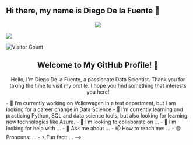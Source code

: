 ## Hi there, my name is Diego De la Fuente 👋

<div id="header" align="center">
  <img decoding="async" src="https://github.com/Delafupra/Banner_Diego/blob/main/Banner.png"/>
</div>

[![](https://img.shields.io/badge/LinkedIn-0077B5?style=for-the-badge&logo=linkedin&logoColor=white)](https://www.linkedin.com/in/diego-de-la-fuente-prats/)

![Visitor Count](https://komarev.com/ghpvc/?username=Delafupra&color=brightgreen)

<div align="center">
  <h2>Welcome to My GitHub Profile! 👋</h2>
  <p>Hello, I'm Diego De la Fuente, a passionate Data Scientist. Thank you for taking the time to visit my profile. I hope you find something that interests you here!</p>
</div>
- 🔭 I’m currently working on Volkswagen in a test department, but I am looking for a career change in Data Science
- 🌱 I’m currently learning and practicing Python, SQL and data science tools, but also looking for learning new technologies like Azure.
- 👯 I’m looking to collaborate on ...
- 🤔 I’m looking for help with ...
- 💬 Ask me about ...
- 📫 How to reach me: ...
- 😄 Pronouns: ...
- ⚡ Fun fact: ...
-->
